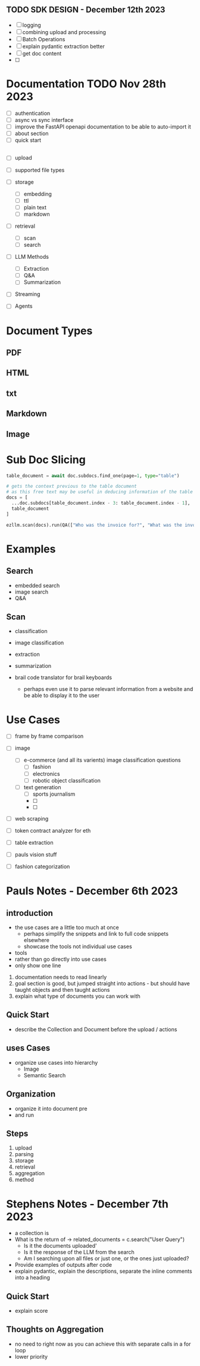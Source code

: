 ## TODO SDK DESIGN - December 12th 2023
- [ ] logging
- [ ] combining upload and processing
- [ ] Batch Operations
- [ ] explain pydantic extraction better
- [ ] get doc content
- [ ] 

# Documentation TODO Nov 28th 2023
- [ ] authentication
- [ ] async vs sync interface
- [ ] improve the FastAPI openapi documentation to be able to auto-import it
- [ ] about section
- [ ] quick start

## 
- [ ] upload
- [ ] supported file types
- [ ] storage
  - [ ] embedding
  - [ ] ttl
  - [ ] plain text
  - [ ] markdown
- [ ] retrieval
  - [ ] scan
  - [ ] search
- [ ] LLM Methods
  - [ ] Extraction
  - [ ] Q&A
  - [ ] Summarization
- [ ] Streaming
- [ ] Agents


# Document Types
## PDF
## HTML
## txt
## Markdown
## Image


# Sub Doc Slicing 

```py
table_document = await doc.subdocs.find_one(page=1, type="table")

# gets the context previous to the table document
# as this free text may be useful in deducing information of the table
docs = [
  ...doc.subdocs[table_document.index - 3: table_document.index - 1],
  table_document
]

ezllm.scan(docs).run(QA(["Who was the invoice for?", "What was the invoices payment terms?"]))


```


# Examples
## Search
- embedded search
- image search
- Q&A

## Scan
- classification
- image classification
- extraction
- summarization

- brail code translator for brail keyboards
  - perhaps even use it to parse relevant information from a website and be able to display it to the user

# Use Cases
- [ ] frame by frame comparison
- [ ] image
  - [ ] e-commerce (and all its varients) image classification questions
    - [ ] fashion
    - [ ] electronics
    - [ ] robotic object classification
  - [ ] text generation
    - [ ] sports journalism
    - [ ] 
    - [ ] 
- [ ] web scraping
- [ ] token contract analyzer for eth
- [ ] table extraction
- [ ] pauls vision stuff
- [ ] fashion categorization



# Pauls Notes - December 6th 2023
## introduction
- the use cases are a little too much at once
  - perhaps simplify the snippets and link to full code snippets elsewhere
  - showcase the tools not individual use cases
- tools
- rather than go directly into use cases
- only show one line

1. documentation needs to read linearly
2. goal section is good, but jumped straight into actions - but should have taught objects and then taught actions
3. explain what type of documents you can work with


## Quick Start
- describe the Collection and Document before the upload / actions

## uses Cases
- organize use cases into hierarchy
  - Image
  - Semantic Search

## Organization
- organize it into document pre
- and run

## Steps
1. upload
2. parsing
3. storage
4. retrieval
5. aggregation
6. method




# Stephens Notes - December 7th 2023

- a collection is
- What is the return of -> related_documents = c.search("User Query")
  - Is it the documents uploaded'
  - Is it the response of the LLM from the search
  - Am I searching upon all files or just one, or the ones just uploaded?
- Provide examples of outputs after code
- explain pydantic, explain the descriptions, separate the inline comments into a heading



## Quick Start
- explain score




## Thoughts on Aggregation
- no need to right now as you can achieve this with separate calls in a for loop
- lower priority